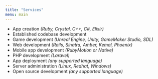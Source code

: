 ```yaml
---
title: "Services"
menu: main
---
```


* App creation *(Ruby, Crystal, C++, C#, Elixir)*
* Established codebase development
* Game development *(Unreal Engine, Unity, GameMaker Studio, SDL)*
* Web development *(Rails, Sinatra, Amber, Kemal, Phoenix)*
* Mobile app development *(RubyMotion or Native)*
* PHP development *(Laravel)*
* App deployment *(any supported language)*
* Server administration *(Linux, Redhat, Windows)*
* Open source development *(any supported language)*